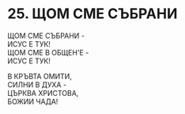 # 25. ЩОМ СМЕ СЪБРАНИ  
  
ЩОМ СМЕ СЪБРАНИ -  
ИСУС Е ТУК!  
ЩОМ СМЕ В ОБЩЕН'Е -  
ИСУС Е ТУК!  
  
В КРЪВТА ОМИТИ,  
СИЛНИ В ДУХА -  
ЦЪРКВА ХРИСТОВА,  
БОЖИИ ЧАДА!  
